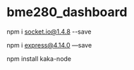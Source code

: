 # bme280_dashboard

npm i socket.io@1.4.8 --save

npm i express@4.14.0 —save

npm install kaka-node
